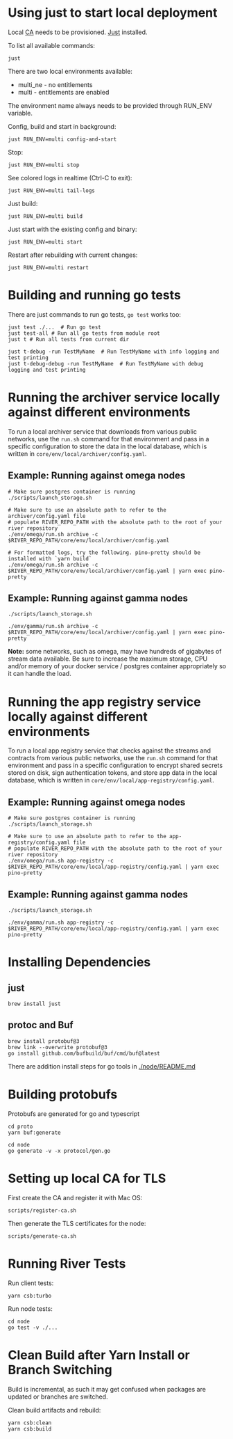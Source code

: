 # Using just to start local deployment

Local [CA](#setting-up-local-ca-for-tls) needs to be provisioned.
[Just](#installing-just) installed.

To list all available commands:

    just

There are two local environments available:

- multi_ne - no entitlements
- multi - entitlements are enabled

The environment name always needs to be provided through RUN_ENV variable.

Config, build and start in background:

    just RUN_ENV=multi config-and-start

Stop:

    just RUN_ENV=multi stop

See colored logs in realtime (Ctrl-C to exit):

    just RUN_ENV=multi tail-logs

Just build:

    just RUN_ENV=multi build

Just start with the existing config and binary:

    just RUN_ENV=multi start

Restart after rebuilding with current changes:

    just RUN_ENV=multi restart

# Building and running go tests

There are just commands to run go tests, `go test` works too:

    just test ./...  # Run go test
    just test-all # Run all go tests from module root
    just t # Run all tests from current dir

    just t-debug -run TestMyName  # Run TestMyName with info logging and test printing
    just t-debug-debug -run TestMyName  # Run TestMyName with debug logging and test printing

# Running the archiver service locally against different environments

To run a local archiver service that downloads from various public networks, use the `run.sh` command
for that environment and pass in a specific configuration to store the data in the local database, which
is written in `core/env/local/archiver/config.yaml`.

## Example: Running against omega nodes

```
# Make sure postgres container is running
./scripts/launch_storage.sh

# Make sure to use an absolute path to refer to the archiver/config.yaml file
# populate RIVER_REPO_PATH with the absolute path to the root of your river repository
./env/omega/run.sh archive -c $RIVER_REPO_PATH/core/env/local/archiver/config.yaml

# For formatted logs, try the following. pino-pretty should be installed with `yarn build`
./env/omega/run.sh archive -c $RIVER_REPO_PATH/core/env/local/archiver/config.yaml | yarn exec pino-pretty
```

## Example: Running against gamma nodes

```
./scripts/launch_storage.sh

./env/gamma/run.sh archive -c $RIVER_REPO_PATH/core/env/local/archiver/config.yaml | yarn exec pino-pretty
```

**Note:** some networks, such as omega, may have hundreds of gigabytes of stream data available. Be sure to increase the maximum storage, CPU and/or memory of your docker service / postgres container appropriately so it can handle the load.

# Running the app registry service locally against different environments

To run a local app registry service that checks against the streams and contracts from various public networks, use the `run.sh` command for that environment and pass in a specific configuration to encrypt shared secrets stored on disk, sign authentication tokens, and store app data in the local database, which is written in `core/env/local/app-registry/config.yaml`.

## Example: Running against omega nodes

```
# Make sure postgres container is running
./scripts/launch_storage.sh

# Make sure to use an absolute path to refer to the app-registry/config.yaml file
# populate RIVER_REPO_PATH with the absolute path to the root of your river repository
./env/omega/run.sh app-registry -c $RIVER_REPO_PATH/core/env/local/app-registry/config.yaml | yarn exec pino-pretty
```

## Example: Running against gamma nodes

```
./scripts/launch_storage.sh

./env/gamma/run.sh app-registry -c $RIVER_REPO_PATH/core/env/local/app-registry/config.yaml | yarn exec pino-pretty
```

# Installing Dependencies

## just

    brew install just

## protoc and Buf

    brew install protobuf@3
    brew link --overwrite protobuf@3
    go install github.com/bufbuild/buf/cmd/buf@latest

There are addition install steps for go tools in [./node/README.md](./node/README.md)

# Building protobufs

Protobufs are generated for go and typescript

    cd proto
    yarn buf:generate

    cd node
    go generate -v -x protocol/gen.go

# Setting up local CA for TLS

First create the CA and register it with Mac OS:

    scripts/register-ca.sh

Then generate the TLS certificates for the node:

    scripts/generate-ca.sh

# Running River Tests

Run client tests:

    yarn csb:turbo

Run node tests:

    cd node
    go test -v ./...

# Clean Build after Yarn Install or Branch Switching

Build is incremental, as such it may get confused when packages are updated or branches are switched.

Clean build artifacts and rebuild:

    yarn csb:clean
    yarn csb:build
